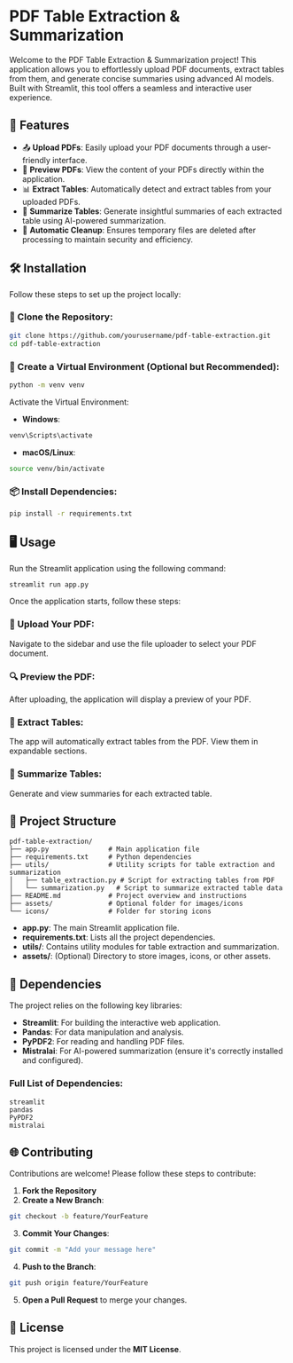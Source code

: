 
# PDF Table Extraction & Summarization

Welcome to the PDF Table Extraction & Summarization project! This application allows you to effortlessly upload PDF documents, extract tables from them, and generate concise summaries using advanced AI models. Built with Streamlit, this tool offers a seamless and interactive user experience.

## 🚀 Features

- 📤 **Upload PDFs**: Easily upload your PDF documents through a user-friendly interface.
- 👀 **Preview PDFs**: View the content of your PDFs directly within the application.
- 📊 **Extract Tables**: Automatically detect and extract tables from your uploaded PDFs.
- 📝 **Summarize Tables**: Generate insightful summaries of each extracted table using AI-powered summarization.
- 🧹 **Automatic Cleanup**: Ensures temporary files are deleted after processing to maintain security and efficiency.

## 🛠️ Installation

Follow these steps to set up the project locally:

### 🔀 Clone the Repository:

```bash
git clone https://github.com/yourusername/pdf-table-extraction.git
cd pdf-table-extraction
```

### 🐍 Create a Virtual Environment (Optional but Recommended):

```bash
python -m venv venv
```

Activate the Virtual Environment:

- **Windows**:
```bash
venv\Scripts\activate
```
- **macOS/Linux**:
```bash
source venv/bin/activate
```

### 📦 Install Dependencies:

```bash
pip install -r requirements.txt
```

## 🖥️ Usage

Run the Streamlit application using the following command:

```bash
streamlit run app.py
```

Once the application starts, follow these steps:

### 📂 Upload Your PDF:

Navigate to the sidebar and use the file uploader to select your PDF document.

### 🔍 Preview the PDF:

After uploading, the application will display a preview of your PDF.

### 📑 Extract Tables:

The app will automatically extract tables from the PDF. View them in expandable sections.

### 📝 Summarize Tables:

Generate and view summaries for each extracted table.

## 📁 Project Structure

```plaintext
pdf-table-extraction/
├── app.py               # Main application file
├── requirements.txt     # Python dependencies
├── utils/               # Utility scripts for table extraction and summarization
│   ├── table_extraction.py # Script for extracting tables from PDF
│   └── summarization.py   # Script to summarize extracted table data
├── README.md            # Project overview and instructions
├── assets/              # Optional folder for images/icons
└── icons/               # Folder for storing icons
```

- **app.py**: The main Streamlit application file.
- **requirements.txt**: Lists all the project dependencies.
- **utils/**: Contains utility modules for table extraction and summarization.
- **assets/**: (Optional) Directory to store images, icons, or other assets.

## 🧰 Dependencies

The project relies on the following key libraries:

- **Streamlit**: For building the interactive web application.
- **Pandas**: For data manipulation and analysis.
- **PyPDF2**: For reading and handling PDF files.
- **Mistralai**: For AI-powered summarization (ensure it's correctly installed and configured).

### Full List of Dependencies:

```plaintext
streamlit
pandas
PyPDF2
mistralai
```

## 🌐 Contributing

Contributions are welcome! Please follow these steps to contribute:

1. **Fork the Repository**
2. **Create a New Branch**:

```bash
git checkout -b feature/YourFeature
```

3. **Commit Your Changes**:

```bash
git commit -m "Add your message here"
```

4. **Push to the Branch**:

```bash
git push origin feature/YourFeature
```

5. **Open a Pull Request** to merge your changes.

## 📝 License

This project is licensed under the **MIT License**.

